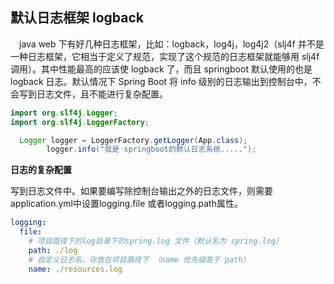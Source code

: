 ## 默认日志框架 logback

 java web 下有好几种日志框架，比如：logback，log4j，log4j2（slj4f 并不是一种日志框架，它相当于定义了规范，实现了这个规范的日志框架就能够用 slj4f 调用）。其中性能最高的应该使 logback 了，而且 springboot 默认使用的也是 logback 日志。默认情况下 Spring Boot 将 info 级别的日志输出到控制台中，不会写到日志文件，且不能进行复杂配置。



```java
import org.slf4j.Logger;
import org.slf4j.LoggerFactory;

  Logger logger = LoggerFactory.getLogger(App.class);
        logger.info("我是 springboot的默认日志系统.....");
```



**日志的复杂配置**

写到日志文件中。如果要编写除控制台输出之外的日志文件，则需要application.yml中设置logging.file 或者logging.path属性。

```yaml
logging:
  file:
    # 项目路径下的log目录下的spring.log 文件（默认名为 spring.log）
    path: ./log
    # 自定义日志名，存放在项目路径下 （name 优先级高于 path）
    name: ./resources.log

```



## 